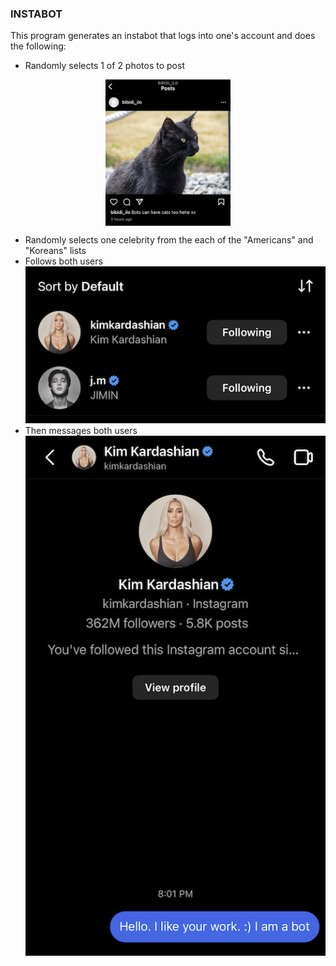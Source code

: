 ### INSTABOT

This program generates an instabot that logs into one's account and does the following:
- Randomly selects 1 of 2 photos to post
<div style="display: flex; justify-content: center;">
  <img src="IMG_5355.jpg" alt="image_selected" style="max-width: 200px; height: auto; margin-left: auto; margin-right: auto;">
</div>



- Randomly selects one celebrity from the each of the "Americans" and "Koreans" lists
- Follows both users
![image_selected](IMG_5356.jpg)
- Then messages both users
![image_selected](IMG_5357.jpg)



